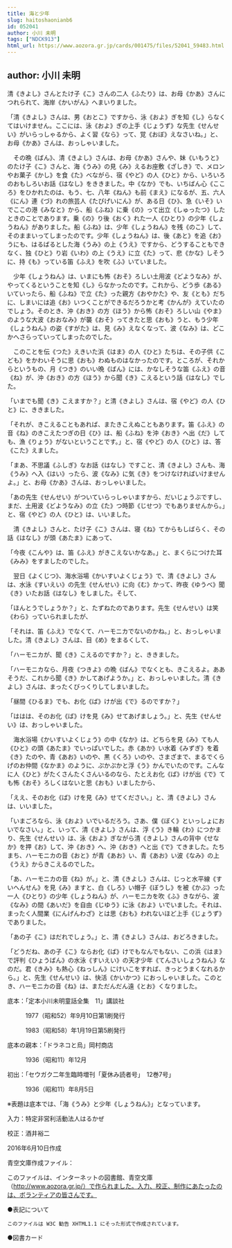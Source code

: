```yaml
---
title: 海と少年
slug: haitoshaonianb6
id: 052041
author: 小川 未明
tags: ["NDCK913"]
html_url: https://www.aozora.gr.jp/cards/001475/files/52041_59483.html
---
```


## author: 小川 未明

清《きよし》さんとたけ子《こ》さんの二人《ふたり》は、お母《かあ》さんにつれられて、海岸《かいがん》へまいりました。

「清《きよし》さんは、男《おとこ》ですから、泳《およ》ぎを知《し》らなくてはいけません。ここには、泳《およ》ぎの上手《じょうず》な先生《せんせい》がいらっしゃるから、よく習《なら》って、覚《おぼ》えなさいね。」と、お母《かあ》さんは、おっしゃいました。

　その晩《ばん》、清《きよし》さんは、お母《かあ》さんや、妹《いもうと》のたけ子《こ》さんと、海《うみ》の見《み》えるお座敷《ざしき》で、メロンやお菓子《かし》を食《た》べながら、宿《やど》の人《ひと》から、いろいろのおもしろいお話《はなし》をききました。中《なか》でも、いちばん心《こころ》をひかれたのは、もう、七、八年《ねん》も前《まえ》になるが、五、六人《にん》連《づ》れの旅芸人《たびげいにん》が、ある日《ひ》、急《いそ》いでここの港《みなと》から、船《ふね》に乗《の》って出立《しゅったつ》したときのことであります。乗《の》り後《おく》れた一人《ひとり》の少年《しょうねん》がありました。船《ふね》は、少年《しょうねん》を残《のこ》して、そのままいってしまったのです。少年《しょうねん》は、後《あと》を追《お》うにも、はるばるとした海《うみ》の上《うえ》ですから、どうすることもできなく、独《ひと》り岩《いわ》の上《うえ》に立《た》って、悲《かな》しそうに、持《も》っている笛《ふえ》を吹《ふ》いていました。

　少年《しょうねん》は、いまにも怖《おそ》ろしい土用波《どようなみ》が、やってくるということを知《し》らなかったのです。これから、どう歩《ある》いていったら、船《ふね》で立《た》った親方《おやかた》や、友《とも》だちに、しまいには追《お》いつくことができるだろうかと考《かんが》えていたのでしょう。そのとき、沖《おき》の方《ほう》から怖《おそ》ろしい山《やま》のような大波《おおなみ》が襲《おそ》ってきたと思《おも》うと、もう少年《しょうねん》の姿《すがた》は、見《み》えなくなって、波《なみ》は、どこかへさらっていってしまったのでした。

　このことを伝《つた》えきいた浜《はま》の人《ひと》たちは、その子供《こども》をかわいそうに思《おも》わぬものはなかったのです。ところが、それからというもの、月《つき》のいい晩《ばん》には、かなしそうな笛《ふえ》の音《ね》が、沖《おき》の方《ほう》から聞《き》こえるという話《はなし》でした。

「いまでも聞《き》こえますか？」と清《きよし》さんは、宿《やど》の人《ひと》に、ききました。

「それが、きこえることもあれば、またきこえぬこともあります。笛《ふえ》の音《ね》のきこえたつぎの日《ひ》は、船《ふね》を沖《おき》へ出《だ》しても、漁《りょう》がないということです。」と、宿《やど》の人《ひと》は、答《こた》えました。

「まあ、不思議《ふしぎ》なお話《はなし》ですこと、清《きよし》さんも、海《うみ》へ入《はい》ったら、波《なみ》に気《き》をつけなければいけませんよ。」と、お母《かあ》さんは、おっしゃいました。

「あの先生《せんせい》がついていらっしゃいますから、だいじょうぶですし、まだ、土用波《どようなみ》の立《た》つ時節《じせつ》でもありませんから。」と、宿《やど》の人《ひと》は、いいました。

　清《きよし》さんと、たけ子《こ》さんは、寝《ね》てからもしばらく、その話《はなし》が頭《あたま》にあって、

「今夜《こんや》は、笛《ふえ》がきこえないかなあ。」と、まくらにつけた耳《みみ》をすましたのでした。

　翌日《よくじつ》、海水浴場《かいすいよくじょう》で、清《きよし》さんは、水泳《すいえい》の先生《せんせい》に向《む》かって、昨夜《ゆうべ》聞《き》いたお話《はなし》をしました。そして、

「ほんとうでしょうか？」と、たずねたのであります。先生《せんせい》は笑《わら》っていられましたが、

「それは、笛《ふえ》でなくて、ハーモニカでないのかね。」と、おっしゃいました。清《きよし》さんは、目《め》をまるくして、

「ハーモニカが、聞《き》こえるのですか？」と、ききました。

「ハーモニカなら、月夜《つきよ》の晩《ばん》でなくとも、きこえるよ。ああそうだ、これから聞《き》かしてあげようか。」と、おっしゃいました。清《きよし》さんは、まったくびっくりしてしまいました。

「昼間《ひるま》でも、お化《ば》けが出《で》るのですか？」

「ははは、そのお化《ば》けを見《み》せてあげましょう。」と、先生《せんせい》は、おっしゃいました。

　海水浴場《かいすいよくじょう》の中《なか》は、どちらを見《み》ても人《ひと》の頭《あたま》でいっぱいでした。赤《あか》い水着《みずぎ》を着《き》たのや、青《あお》いのや、黒《くろ》いのや、さまざまで、まるでくらげのお仲間《なかま》のように、ぷかぷかと浮《う》かんでいたのです。こんなに人《ひと》がたくさんたくさんいるのなら、たとえお化《ば》けが出《で》ても怖《おそ》ろしくはないと思《おも》いましたから、

「ええ、そのお化《ば》けを見《み》せてください。」と、清《きよし》さんは、いいました。

「いまごろなら、泳《およ》いでいるだろう。さあ、僕《ぼく》といっしょにおいでなさい。」と、いって、清《きよし》さんは、浮《う》き輪《わ》につかまり、先生《せんせい》は、泳《およ》ぎながら清《きよし》さんの背中《せなか》を押《お》して、沖《おき》へ、沖《おき》へと出《で》てきました。たちまち、ハーモニカの音《おと》が青《あお》い、青《あお》い波《なみ》の上《うえ》からきこえるのでした。

「あ、ハーモニカの音《ね》が。」と、清《きよし》さんは、じっと水平線《すいへんせん》を見《み》ますと、白《しろ》い帽子《ぼうし》を被《かぶ》った一人《ひとり》の少年《しょうねん》が、ハーモニカを吹《ふ》きながら、波《なみ》の間《あいだ》を自由《じゆう》に泳《およ》いでいました。それは、まったく人間業《にんげんわざ》とは思《おも》われないほど上手《じょうず》でありました。

「あの子《こ》はだれでしょう。」と、清《きよし》さんは、おどろきました。

「どうだね、あの子《こ》ならお化《ば》けでもなんでもない、この浜《はま》で評判《ひょうばん》の水泳《すいえい》の天才少年《てんさいしょうねん》なのだ。君《きみ》も熱心《ねっしん》にけいこをすれば、きっとうまくなれるから。」と、先生《せんせい》は、快活《かいかつ》におっしゃいました。このとき、ハーモニカの音《ね》は、まただんだん遠《とお》くなりました。













底本：「定本小川未明童話全集　11」講談社

　　　1977（昭和52）年9月10日第1刷発行

　　　1983（昭和58）年1月19日第5刷発行

底本の親本：「ドラネコと烏」岡村商店

　　　1936（昭和11）年12月

初出：「セウガク二年生臨時増刊「夏休み読者号」　12巻7号」

　　　1936（昭和11）年8月5日

※表題は底本では、「海《うみ》と少年《しょうねん》」となっています。

入力：特定非営利活動法人はるかぜ

校正：酒井裕二

2016年6月10日作成

青空文庫作成ファイル：

このファイルは、インターネットの図書館、青空文庫（http://www.aozora.gr.jp/）で作られました。入力、校正、制作にあたったのは、ボランティアの皆さんです。











●表記について


	このファイルは W3C 勧告 XHTML1.1 にそった形式で作成されています。







●図書カード